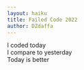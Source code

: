 ```yaml
---
layout: haiku
title: Failed Code 2022
author: DZdaffa
---
```


I coded today <br>
I compare to yesterday <br>
Today is better <br>

